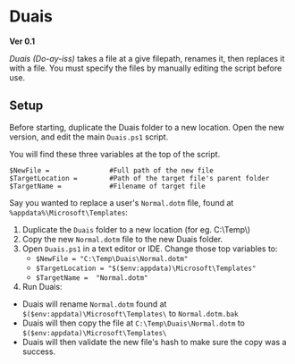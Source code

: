 # Duais
__Ver 0.1__

*Duais* *(Do-ay-iss)* takes a file at a give filepath, renames it, then replaces it with a file.
You must specify the files by manually editing the script before use.


## Setup

Before starting, duplicate the Duais folder to a new location. Open the new version, and edit the main `Duais.ps1` script.

You will find these three variables at the top of the script.

```
$NewFile =               #Full path of the new file
$TargetLocation =        #Path of the target file's parent folder
$TargetName =            #Filename of target file
```

Say you wanted to replace a user's `Normal.dotm` file, found at `%appdata%\Microsoft\Templates`:

1. Duplicate the `Duais` folder to a new location (for eg. C:\\Temp\\)
2. Copy the new `Normal.dotm` file to the new Duais folder.
3. Open `Duais.ps1` in a text editor or IDE. Change those top variables to:
    - `$NewFile = "C:\Temp\Duais\Normal.dotm"` 
    - `$TargetLocation = "$($env:appdata)\Microsoft\Templates"`
    - `$TargetName =  "Normal.dotm"`
4. Run Duais:

- Duais will rename `Normal.dotm` found at `$($env:appdata)\Microsoft\Templates\` to `Normal.dotm.bak`
- Duais will then copy the file at `C:\Temp\Duais\Normal.dotm` to `$($env:appdata)\Microsoft\Templates\`
- Duais will then validate the new file's hash to make sure the copy was a success.